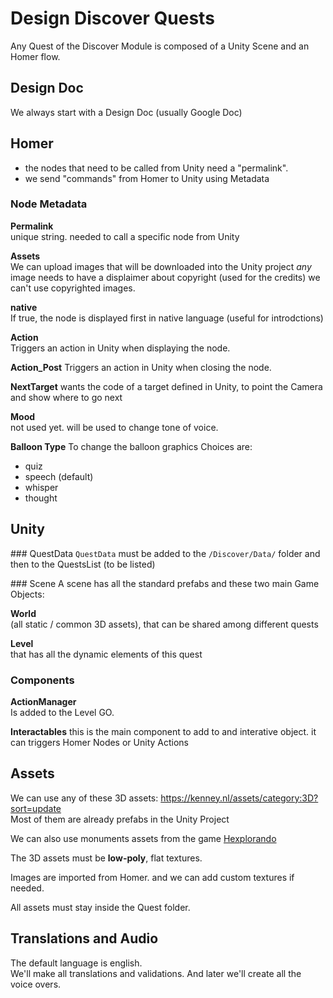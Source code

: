 # Design Discover Quests

Any Quest of the Discover Module is composed of a Unity Scene and an Homer flow.

## Design Doc
We always start with a Design Doc (usually Google Doc) 

## Homer

- the nodes that need to be called from Unity need a "permalink".
- we send "commands" from Homer to Unity using Metadata

### Node Metadata

**Permalink**  
unique string. needed to call a specific node from Unity

**Assets**  
We can upload images that will be downloaded into the Unity project
_any_ image needs to have a displaimer about copyright (used for the credits)
we can't use copyrighted images.

**native**  
If true, the node is displayed first in native language (useful for introdctions)

**Action**  
Triggers an action in Unity when displaying the node.

**Action_Post** 
Triggers an action in Unity when closing the node.

**NextTarget**
wants the code of a target defined in Unity, to point the Camera and show where to go next

**Mood**  
not used yet. will be used to change tone of voice.

**Balloon Type**
To change the balloon graphics
Choices are:

- quiz
- speech (default)
- whisper
- thought


## Unity

### QuestData
`QuestData` must be added to the `/Discover/Data/` folder and then to the QuestsList (to be listed)

### Scene
A scene has all the standard prefabs and these two main Game Objects:

**World**  
(all static / common 3D assets), that can be shared among different quests

**Level**  
that has all the dynamic elements of this quest

### Components
**ActionManager**  
Is added to the Level GO.

**Interactables**
this is the main component to add to and interative object.
it can triggers Homer Nodes or Unity Actions

## Assets
We can use any of these 3D assets: <https://kenney.nl/assets/category:3D?sort=update>    
Most of them are already prefabs in the Unity Project

We can also use monuments assets from the game [Hexplorando](https://store.steampowered.com/app/2736590/Hexplorando/)

The 3D assets must be **low-poly**, flat textures.

Images are imported from Homer. and we can add custom textures if needed.

All assets must stay inside the Quest folder.

## Translations and Audio

The default language is english.  
We'll make all translations and validations.
And later we'll create all the voice overs.

